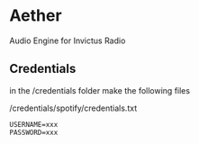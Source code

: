 # Aether

Audio Engine for Invictus Radio

## Credentials

in the /credentials folder make the following files

/credentials/spotify/credentials.txt

```
USERNAME=xxx
PASSWORD=xxx
```
